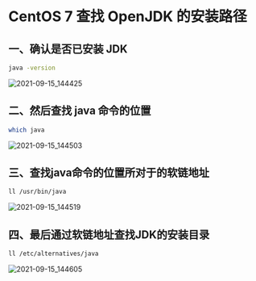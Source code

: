 # CentOS 7 查找 OpenJDK 的安装路径

## 一、确认是否已安装 JDK
```bash
java -version
```

![2021-09-15_144425](https://img.qinweizhao.com/2021/09/2021-09-15_144425.png)

## 二、然后查找 java 命令的位置

```bash
which java
```

![2021-09-15_144503](https://img.qinweizhao.com/2021/09/2021-09-15_144503.png)

## 三、查找java命令的位置所对于的软链地址

```bash
ll /usr/bin/java
```

![2021-09-15_144519](https://img.qinweizhao.com/2021/09/2021-09-15_144519.png)

## 四、最后通过软链地址查找JDK的安装目录

```bash
ll /etc/alternatives/java
```

![2021-09-15_144605](https://img.qinweizhao.com/2021/09/2021-09-15_144605.png)


